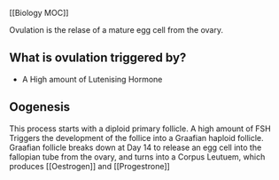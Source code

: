 [[Biology MOC]]


Ovulation is the relase of a mature egg cell from the ovary. 

## What is ovulation triggered by?

- A High amount of Lutenising Hormone


## Oogenesis
 This process starts with a diploid primary follicle. A high amount of FSH Triggers the development of the follice into a Graafian haploid follicle. Graafian follicle breaks down at Day 14 to release an egg cell into the fallopian tube from the ovary, and turns into a Corpus Leutuem, which produces [[Oestrogen]] and [[Progestrone]]

